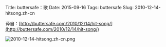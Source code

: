 Title: buttersafe：歌
Date: 2015-09-16
Tags: buttersafe
Slug: 2010-12-14-hitsong.zh-cn

译自：[http://buttersafe.com/2010/12/14/hit-song/](http://buttersafe.com/2010/12/14/hit-song/)


![2010-12-14-hitsong.zh-cn.png](/static/images/comics/2010-12-14-hitsong.zh-cn.png)
